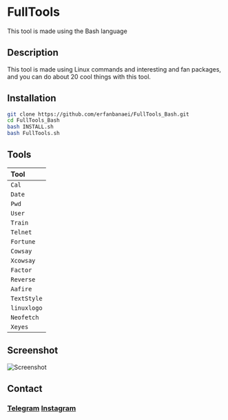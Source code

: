 # FullTools
This tool is made using the Bash language

## Description
This tool is made using Linux commands and interesting and fan packages, and you can do about 20 cool things with this tool.

## Installation
```bash
git clone https://github.com/erfanbanaei/FullTools_Bash.git
cd FullTools_Bash
bash INSTALL.sh
bash FullTools.sh
```


## Tools


| Tool      |
| :-------- |
| `Cal` |
| `Date` |
| `Pwd` |
| `User` |
| `Train` |
| `Telnet` |
| `Fortune` |
| `Cowsay` |
| `Xcowsay` |
| `Factor` |
| `Reverse` |
| `Aafire` |
| `TextStyle` |
| `linuxlogo` |
| `Neofetch` |
| `Xeyes` |

## Screenshot

![Screenshot](https://user-images.githubusercontent.com/75321483/147378260-c619792a-73f9-4d14-8571-ab11c7178634.png)

## Contact
### [Telegram](https://t.me/erfanbanaei_ir)  [Instagram](https://www.instagram.com/mrtakrobot/)
